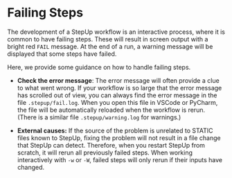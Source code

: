 # Failing Steps

The development of a StepUp workflow is an interactive process,
where it is common to have failing steps.
These will result in screen output with a bright red `FAIL` message.
At the end of a run, a warning message will be displayed that some steps have failed.

Here, we provide some guidance on how to handle failing steps.

- **Check the error message**:
  The error message will often provide a clue to what went wrong.
  If your workflow is so large that the error message has scrolled out of view,
  you can always find the error message in the file `.stepup/fail.log`.
  When you open this file in VSCode or PyCharm,
  the file will be automatically reloaded when the workflow is rerun.
  (There is a similar file `.stepup/warning.log` for warnings.)

- **External causes:**
  If the source of the problem is unrelated to STATIC files known to StepUp,
  fixing the problem will not result in a file change that StepUp can detect.
  Therefore, when you restart StepUp from scratch,
  it will rerun all previously failed steps.
  When working interactively with `-w` or `-W`,
  failed steps will only rerun if their inputs have changed.
